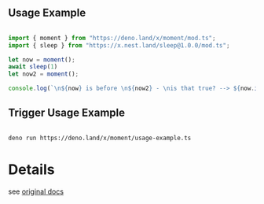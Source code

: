 

## Usage Example

```ts

import { moment } from "https://deno.land/x/moment/mod.ts";
import { sleep } from "https://x.nest.land/sleep@1.0.0/mod.ts";

let now = moment();
await sleep(1)
let now2 = moment();

console.log(`\n${now} is before \n${now2} - \nis that true? --> ${now.isBefore(now2)} `)

```

## Trigger Usage Example

```sh

deno run https://deno.land/x/moment/usage-example.ts

```

# Details 
see [original docs](https://momentjs.com/docs/)
